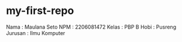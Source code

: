 # my-first-repo
Nama    : Maulana Seto
NPM     : 2206081472
Kelas   : PBP B
Hobi    : Pusreng
Jurusan : Ilmu Komputer